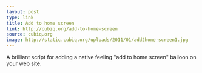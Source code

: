 ```yaml
---
layout: post
type: link
title: Add to home screen
link: http://cubiq.org/add-to-home-screen 
source: cubiq.org
image: http://static.cubiq.org/uploads/2011/01/add2home-screen1.jpg
---
```


A brilliant script for adding a native feeling "add to home screen" balloon on your web site.